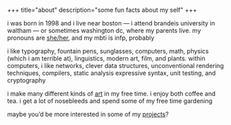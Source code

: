 +++
title="about"
description="some fun facts about my self"
+++

i was born in 1998 and i live near boston — i attend brandeis university in
waltham — or sometimes washington dc, where my parents live. my pronouns are
[she/her][she], and my mbti is infp, probably

i like typography, fountain pens, sunglasses, computers, math, physics (which i
am terrible at), linguistics, modern art, film, and plants. within computers, i
like networks, clever data structures, unconventional rendering techniques,
compilers, static analysis expressive syntax, unit testing, and cryptography

i make many different kinds of [art](/art) in my free time. i enjoy both coffee
and tea. i get a lot of nosebleeds and spend some of my free time gardening

maybe you’d be more interested in some of my [projects](/projects)?

[she]: http://my.pronoun.is/she/her
